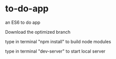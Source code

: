 # to-do-app
an ES6 to do app

Download the optimized branch

type in terminal "npm install" to build node modules

type in terminal "dev-server" to start local server

